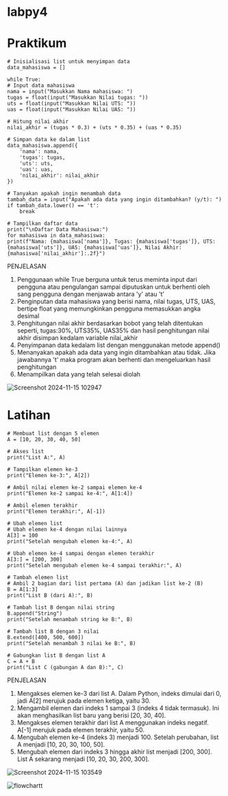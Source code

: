 # labpy4

# Praktikum

    # Inisialisasi list untuk menyimpan data
    data_mahasiswa = []

    while True:
    # Input data mahasiswa
    nama = input("Masukkan Nama mahasiswa: ")
    tugas = float(input("Masukkan Nilai tugas: "))
    uts = float(input("Masukkan Nilai UTS: "))
    uas = float(input("Masukkan Nilai UAS: "))
    
    # Hitung nilai akhir
    nilai_akhir = (tugas * 0.3) + (uts * 0.35) + (uas * 0.35)
    
    # Simpan data ke dalam list
    data_mahasiswa.append({
        'nama': nama,
        'tugas': tugas,
        'uts': uts,
        'uas': uas,
        'nilai_akhir': nilai_akhir
    })
    
    # Tanyakan apakah ingin menambah data
    tambah_data = input("Apakah ada data yang ingin ditambahkan? (y/t): ")
    if tambah_data.lower() == 't':
        break

    # Tampilkan daftar data
    print("\nDaftar Data Mahasiswa:")
    for mahasiswa in data_mahasiswa:
    print(f"Nama: {mahasiswa['nama']}, Tugas: {mahasiswa['tugas']}, UTS: {mahasiswa['uts']}, UAS: {mahasiswa['uas']}, Nilai Akhir: {mahasiswa['nilai_akhir']:.2f}")
PENJELASAN 
1.	Penggunaan while True berguna untuk terus meminta input dari pengguna atau pengulangan sampai diputuskan untuk berhenti oleh sang pengguna dengan menjawab antara 'y' atau 't'
2.	Penginputan data mahasiswa yang berisi nama, nilai tugas, UTS, UAS, bertipe float yang memungkinkan pengguna memasukkan angka desimal
3.	Penghitungan nilai akhir berdasarkan bobot yang telah ditentukan seperti, tugas:30%, UTS35%, UAS35% dan hasil penghitungan nilai akhir disimpan kedalam variable nilai_akhir
4.	Penyimpanan data kedalam list dengan menggunakan metode append()
5.	Menanyakan apakah ada data yang ingin ditambahkan atau tidak. Jika jawabannya 't' maka program akan berhenti dan mengeluarkan hasil penghitungan
6.	Menampilkan data yang telah selesai diolah

![Screenshot 2024-11-15 102947](https://github.com/user-attachments/assets/78e3477f-d1da-4bff-8b7a-591a152bf559)

# Latihan

    # Membuat list dengan 5 elemen
    A = [10, 20, 30, 40, 50]

    # Akses list
    print("List A:", A)

    # Tampilkan elemen ke-3
    print("Elemen ke-3:", A[2])

    # Ambil nilai elemen ke-2 sampai elemen ke-4
    print("Elemen ke-2 sampai ke-4:", A[1:4])

    # Ambil elemen terakhir
    print("Elemen terakhir:", A[-1])

    # Ubah elemen list
    # Ubah elemen ke-4 dengan nilai lainnya
    A[3] = 100
    print("Setelah mengubah elemen ke-4:", A)

    # Ubah elemen ke-4 sampai dengan elemen terakhir
    A[3:] = [200, 300]
    print("Setelah mengubah elemen ke-4 sampai terakhir:", A)

    # Tambah elemen list
    # Ambil 2 bagian dari list pertama (A) dan jadikan list ke-2 (B)
    B = A[1:3]
    print("List B (dari A):", B)

    # Tambah list B dengan nilai string
    B.append("String")
    print("Setelah menambah string ke B:", B)

    # Tambah list B dengan 3 nilai
    B.extend([400, 500, 600])
    print("Setelah menambah 3 nilai ke B:", B)

    # Gabungkan list B dengan list A
    C = A + B
    print("List C (gabungan A dan B):", C)
PENJELASAN
1. Mengakses elemen ke-3 dari list A. Dalam Python, indeks dimulai dari 0, jadi A[2] merujuk pada elemen ketiga, yaitu 30.
2. Mengambil elemen dari indeks 1 sampai 3 (indeks 4 tidak termasuk). Ini akan menghasilkan list baru yang berisi [20, 30, 40].
3. Mengakses elemen terakhir dari list A menggunakan indeks negatif. A[-1] merujuk pada elemen terakhir, yaitu 50.
4. Mengubah elemen ke-4 (indeks 3) menjadi 100. Setelah perubahan, list A menjadi [10, 20, 30, 100, 50].
5. Mengubah elemen dari indeks 3 hingga akhir list menjadi [200, 300]. List A sekarang menjadi [10, 20, 30, 200, 300].

![Screenshot 2024-11-15 103549](https://github.com/user-attachments/assets/41b9a71b-bbbd-4d1c-83cf-3a97d1f9ce03)

![flowchartt](https://github.com/user-attachments/assets/772301f0-45a4-4950-b40f-38220c397097)

